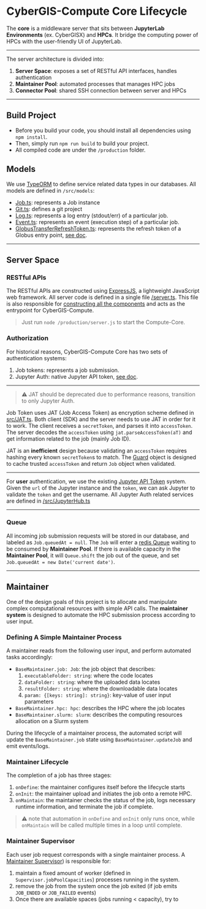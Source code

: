 # CyberGIS-Compute Core Lifecycle
The **core** is a middleware server that sits between **JupyterLab Environments** (ex. CyberGISX) and **HPCs**. It bridge the computing power of HPCs with the user-friendly UI of JupyterLab.

***

The server architecture is divided into:
1. **Server Space**: exposes a set of RESTful API interfaces, handles authentication
2. **Maintainer Pool**: automated processes that manages HPC jobs
3. **Connector Pool**: shared SSH connection between server and HPCs

***

## Build Project
- Before you build your code, you should install all dependencies using `npm install`. 
- Then, simply run `npm run build` to build your project. 
- All compiled code are under the `/production` folder.

## Models
We use [TypeORM](https://typeorm.io) to define service related data types in our databases. All models are defined in `/src/models`:
- [Job.ts](https://github.com/cybergis/cybergis-compute-core/blob/v2/src/models/Job.ts): represents a Job instance
- [Git.ts](https://github.com/cybergis/cybergis-compute-core/blob/v2/src/models/Git.ts): defines a git project
- [Log.ts](https://github.com/cybergis/cybergis-compute-core/blob/v2/src/models/Log.ts): represents a log entry (stdout/err) of a particular job.
- [Event.ts](https://github.com/cybergis/cybergis-compute-core/blob/v2/src/models/Event.ts): represents an event (execution step) of a particular job.
- [GlobusTransferRefreshToken.ts](https://github.com/cybergis/cybergis-compute-core/blob/v2/src/models/GlobusTransferRefreshToken.ts): represents the refresh token of a Globus entry point, [see doc](https://globus-sdk-python.readthedocs.io/en/stable/authorization.html).

***

## Server Space

### RESTful APIs
The RESTful APIs are constructed using [ExpressJS](http://expressjs.com), a lightweight JavaScript web framework. All server code is defined in a single file [/server.ts](https://github.com/cybergis/cybergis-compute-core/blob/v2/server.ts). This file is also responsible for [constructing all the components](https://github.com/cybergis/cybergis-compute-core/blob/7048cebf3aa6b80e6667572ec10b704a102ff790/server.ts#L39) and acts as the entrypoint for CyberGIS-Compute. 
> Just run `node /production/server.js` to start the Compute-Core.

### Authorization
For historical reasons, CyberGIS-Compute Core has two sets of authentication systems:
1. Job tokens: represents a job submission.
2. Jupyter Auth: native Jupyter API token, [see doc](https://jupyterhub.readthedocs.io/en/stable/reference/rest.html).

***

> ⚠️ JAT should be deprecated due to performance reasons, transition to only Jupyter Auth.

Job Token uses JAT (Job Access Token) as encryption scheme defined in [src/JAT.ts](https://github.com/cybergis/cybergis-compute-core/blob/v2/src/JAT.ts). Both client (SDK) and the server needs to use JAT in order for it to work. The client receives a `secretToken`, and parses it into `accessToken`. The server decodes the `accessToken` using `jat.parseAccessToken(aT)` and get information related to the job (mainly Job ID).

JAT is an **inefficient** design because validating an `accessToken` requires hashing every known `secretToken`s to match. The [Guard](https://github.com/cybergis/cybergis-compute-core/blob/v2/src/Guard.ts) object is designed to cache trusted `accessToken` and return `Job` object when validated.

***

For **user** authentication, we use the existing [Jupyter API Token](https://jupyterhub.readthedocs.io/en/stable/reference/rest.html) system. Given the `url` of the Jupyter instance and the `token`, we can ask Jupyter to validate the `token` and get the username. All Jupyter Auth related services are defined in [/src/JupyterHub.ts](https://github.com/cybergis/cybergis-compute-core/blob/v2/src/JupyterHub.ts)

***

### Queue
All incoming job submission requests will be stored in our database, and labeled as `Job.queuedAt = null`. The `Job` will enter a [redis Queue](https://github.com/cybergis/cybergis-compute-core/blob/v2/src/Queue.ts) waiting to be consumed by **Maintainer Pool**. If there is available capacity in the **Maintainer Pool**, it will `Queue.shift` the job out of the queue, and set `Job.queuedAt = new Date('current date')`.

***

## Maintainer
One of the design goals of this project is to allocate and manipulate complex computational resources with simple API calls. The **maintainer system** is designed to automate the HPC submission process according to user input.

### Defining A Simple Maintainer Process
A maintainer reads from the following user input, and perform automated tasks accordingly:
- `BaseMaintainer.job: Job`: the job object that describes:
   1. `executableFolder: string`: where the code locates
   2. `dataFolder: string`: where the uploaded data locates
   3. `resultFolder: string`: where the downloadable data locates
   4. `param: {[keys: string]: string}`: key-value of user input parameters
- `BaseMaintainer.hpc: hpc`: describes the HPC where the job locates
- `BaseMaintainer.slurm: slurm`: describes the computing resources allocation on a Slurm system

During the lifecycle of a maintainer process, the automated script will update the `BaseMaintainer.job` state using `BaseMaintainer.updateJob` and emit events/logs.

### Maintainer Lifecycle
The completion of a job has three stages:
1. `onDefine`: the maintainer configures itself before the lifecycle starts
2. `onInit`: the maintainer upload and initiates the job onto a remote HPC.
3. `onMaintain`: the maintainer checks the status of the job, logs necessary runtime information, and terminate the job if complete.

> ⚠️ note that automation in `onDefine` and `onInit` only runs once, while `onMaintain` will be called multiple times in a loop until complete.

### Maintainer Supervisor
Each user job request corresponds with a single maintainer process. A [Maintainer Supervisor](https://github.com/cybergis/cybergis-compute-core/blob/v2/src/Supervisor.ts)) is responsible for:
1. maintain a fixed amount of worker (defined in `Supervisor.jobPoolCapacities`) processes running in the system.
2. remove the job from the system once the job exited (if job emits `JOB_ENDED` or `JOB_FAILED` events)
3. Once there are available spaces (jobs running < capacity), try to 